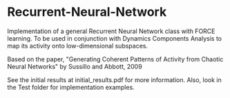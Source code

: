 # Recurrent-Neural-Network
Implementation of a general Recurrent Neural Network class with FORCE learning. To be used in conjunction with Dynamics Components Analysis to map its activity onto low-dimensional subspaces.

Based on the paper, "Generating Coherent Patterns of Activity from Chaotic Neural Networks" by Sussillo and Abbott, 2009

See the initial results at initial_results.pdf for more information. Also, look in the Test folder for implementation examples.